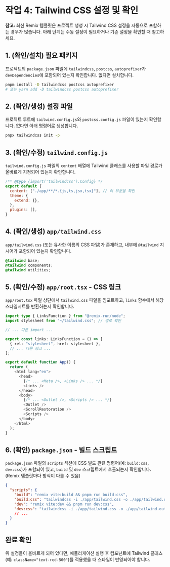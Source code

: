 # 작업 4: Tailwind CSS 설정 및 확인

**참고:** 최신 Remix 템플릿은 프로젝트 생성 시 Tailwind CSS 설정을 자동으로 포함하는 경우가 많습니다. 아래 단계는 수동 설정이 필요하거나 기존 설정을 확인할 때 참고하세요.

## 1. (확인/설치) 필요 패키지

프로젝트의 `package.json` 파일에 `tailwindcss`, `postcss`, `autoprefixer`가 `devDependencies`에 포함되어 있는지 확인합니다. 없다면 설치합니다.

```bash
pnpm install -D tailwindcss postcss autoprefixer
# 또는 yarn add -D tailwindcss postcss autoprefixer
```

## 2. (확인/생성) 설정 파일

프로젝트 루트에 `tailwind.config.js`와 `postcss.config.js` 파일이 있는지 확인합니다. 없다면 아래 명령어로 생성합니다.

```bash
pnpx tailwindcss init -p
```

## 3. (확인/수정) `tailwind.config.js`

`tailwind.config.js` 파일의 `content` 배열에 Tailwind 클래스를 사용할 파일 경로가 올바르게 지정되어 있는지 확인합니다.

```javascript
/** @type {import('tailwindcss').Config} */
export default {
  content: ["./app/**/*.{js,ts,jsx,tsx}"], // 이 부분을 확인
  theme: {
    extend: {},
  },
  plugins: [],
}
```

## 4. (확인/생성) `app/tailwind.css`

`app/tailwind.css` (또는 유사한 이름의 CSS 파일)가 존재하고, 내부에 `@tailwind` 지시어가 포함되어 있는지 확인합니다.

```css
@tailwind base;
@tailwind components;
@tailwind utilities;
```

## 5. (확인/수정) `app/root.tsx` - CSS 링크

`app/root.tsx` 파일 상단에서 `tailwind.css` 파일을 임포트하고, `links` 함수에서 해당 스타일시트를 반환하는지 확인합니다.

```typescript
import type { LinksFunction } from "@remix-run/node";
import stylesheet from "~/tailwind.css"; // 경로 확인

// ... 다른 import ...

export const links: LinksFunction = () => [
  { rel: "stylesheet", href: stylesheet },
  // ... 다른 링크 ...
];

export default function App() {
  return (
    <html lang="en">
      <head>
        {/* ... <Meta />, <Links /> ... */}
        <Links />
      </head>
      <body>
        {/* ... <Outlet />, <Scripts /> ... */}
        <Outlet />
        <ScrollRestoration />
        <Scripts />
      </body>
    </html>
  );
}
```

## 6. (확인) `package.json` - 빌드 스크립트

`package.json` 파일의 `scripts` 섹션에 CSS 빌드 관련 명령어(예: `build:css`, `dev:css`)가 포함되어 있고, `build` 및 `dev` 스크립트에서 호출되는지 확인합니다. (Remix 템플릿마다 방식이 다를 수 있음)

```json
{
  "scripts": {
    "build": "remix vite:build && pnpm run build:css",
    "build:css": "tailwindcss -i ./app/tailwind.css -o ./app/tailwind.output.css --minify",
    "dev": "remix vite:dev && pnpm run dev:css",
    "dev:css": "tailwindcss -i ./app/tailwind.css -o ./app/tailwind.output.css --watch",
    // ...
  }
}
```

## 완료 확인

위 설정들이 올바르게 되어 있다면, 애플리케이션 실행 후 컴포넌트에 Tailwind 클래스(예: `className="text-red-500"`)를 적용했을 때 스타일이 반영되어야 합니다. 